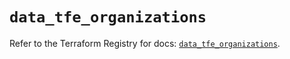 # `data_tfe_organizations`

Refer to the Terraform Registry for docs: [`data_tfe_organizations`](https://registry.terraform.io/providers/hashicorp/tfe/0.52.0/docs/data-sources/organizations).
